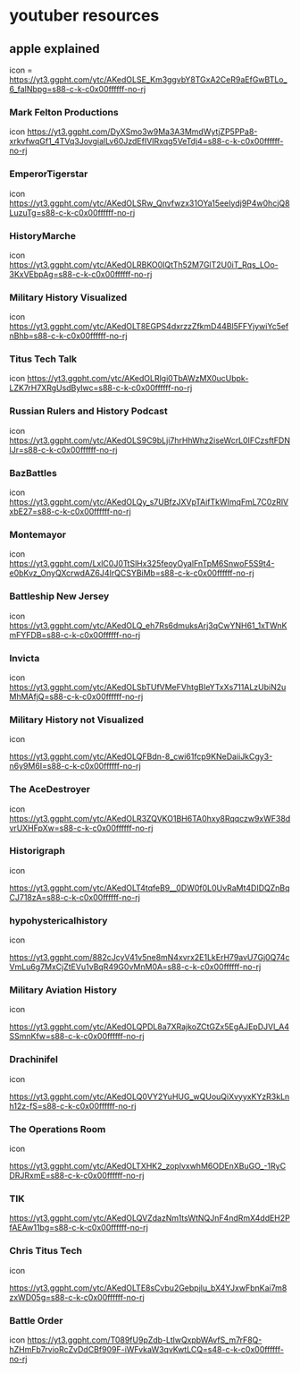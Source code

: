 # youtuber resources

## apple explained
icon =
https://yt3.ggpht.com/ytc/AKedOLSE_Km3ggvbY8TGxA2CeR9aEfGwBTLo_6_faINbpg=s88-c-k-c0x00ffffff-no-rj

### Mark Felton Productions
icon https://yt3.ggpht.com/DyXSmo3w9Ma3A3MmdWytjZP5PPa8-xrkvfwqGf1_4TVq3JovgialLv60JzdEfIVIRxqg5VeTdj4=s88-c-k-c0x00ffffff-no-rj

### EmperorTigerstar
icon https://yt3.ggpht.com/ytc/AKedOLSRw_Qnvfwzx31OYa15eeIydj9P4w0hcjQ8LuzuTg=s88-c-k-c0x00ffffff-no-rj

### HistoryMarche
icon https://yt3.ggpht.com/ytc/AKedOLRBKO0IQtTh52M7GlT2U0iT_Rqs_LOo-3KxVEbpAg=s88-c-k-c0x00ffffff-no-rj

### Military History Visualized
icon 
https://yt3.ggpht.com/ytc/AKedOLT8EGPS4dxrzzZfkmD44Bl5FFYjywiYc5efnBhb=s88-c-k-c0x00ffffff-no-rj

### Titus Tech Talk
icon
https://yt3.ggpht.com/ytc/AKedOLRlgi0TbAWzMX0ucUbpk-LZK7rH7XRgUsdByIwc=s88-c-k-c0x00ffffff-no-rj

### Russian Rulers and History Podcast
icon https://yt3.ggpht.com/ytc/AKedOLS9C9bLji7hrHhWhz2iseWcrL0IFCzsftFDNlJr=s88-c-k-c0x00ffffff-no-rj


### BazBattles
icon
https://yt3.ggpht.com/ytc/AKedOLQy_s7UBfzJXVpTAifTkWImqFmL7C0zRlVxbE27=s88-c-k-c0x00ffffff-no-rj

### Montemayor
icon
https://yt3.ggpht.com/LxlC0J0TtSlHx325feoyOyalFnTpM6SnwoF5S9t4-e0bKvz_OnyQXcrwdAZ6J4IrQCSYBiMb=s88-c-k-c0x00ffffff-no-rj


### Battleship New Jersey
icon 
https://yt3.ggpht.com/ytc/AKedOLQ_eh7Rs6dmuksArj3qCwYNH61_1xTWnKmFYFDB=s88-c-k-c0x00ffffff-no-rj


### Invicta
icon
https://yt3.ggpht.com/ytc/AKedOLSbTUfVMeFVhtgBIeYTxXs711ALzUbiN2uMhMAfjQ=s88-c-k-c0x00ffffff-no-rj

### Military History not Visualized
icon

https://yt3.ggpht.com/ytc/AKedOLQFBdn-8_cwi61fcp9KNeDaiiJkCgy3-n6y9M6I=s88-c-k-c0x00ffffff-no-rj

### The AceDestroyer
icon 
https://yt3.ggpht.com/ytc/AKedOLR3ZQVKO1BH6TA0hxy8Rqqczw9xWF38dvrUXHFpXw=s88-c-k-c0x00ffffff-no-rj

### Historigraph
icon

https://yt3.ggpht.com/ytc/AKedOLT4tqfeB9__0DW0f0L0UvRaMt4DIDQZnBqCJ718zA=s88-c-k-c0x00ffffff-no-rj

### hypohystericalhistory
icon

https://yt3.ggpht.com/882cJcyV41v5ne8mN4xvrx2E1LkErH79avU7Gj0Q74cVmLu6g7MxCjZtEVu1vBqR49G0vMnM0A=s88-c-k-c0x00ffffff-no-rj


### Military Aviation History
icon

https://yt3.ggpht.com/ytc/AKedOLQPDL8a7XRajkoZCtGZx5EgAJEpDJVl_A4SSmnKfw=s88-c-k-c0x00ffffff-no-rj

### Drachinifel
icon

https://yt3.ggpht.com/ytc/AKedOLQ0VY2YuHUG_wQUouQiXvyyxKYzR3kLnh12z-fS=s88-c-k-c0x00ffffff-no-rj

### The Operations Room 
icon

https://yt3.ggpht.com/ytc/AKedOLTXHK2_zoplvxwhM6ODEnXBuGO_-1RyCDRJRxmE=s88-c-k-c0x00ffffff-no-rj

### TIK 

https://yt3.ggpht.com/ytc/AKedOLQVZdazNm1tsWtNQJnF4ndRmX4ddEH2PfAEAw11bg=s88-c-k-c0x00ffffff-no-rj


### Chris Titus Tech 
icon

https://yt3.ggpht.com/ytc/AKedOLTE8sCvbu2Gebpjlu_bX4YJxwFbnKai7m8zxWD05g=s88-c-k-c0x00ffffff-no-rj


### Battle Order

icon 
https://yt3.ggpht.com/T089fU9pZdb-LtlwQxpbWAvfS_m7rF8Q-hZHmFb7rvioRcZvDdCBf909F-iWFvkaW3qvKwtLCQ=s48-c-k-c0x00ffffff-no-rj